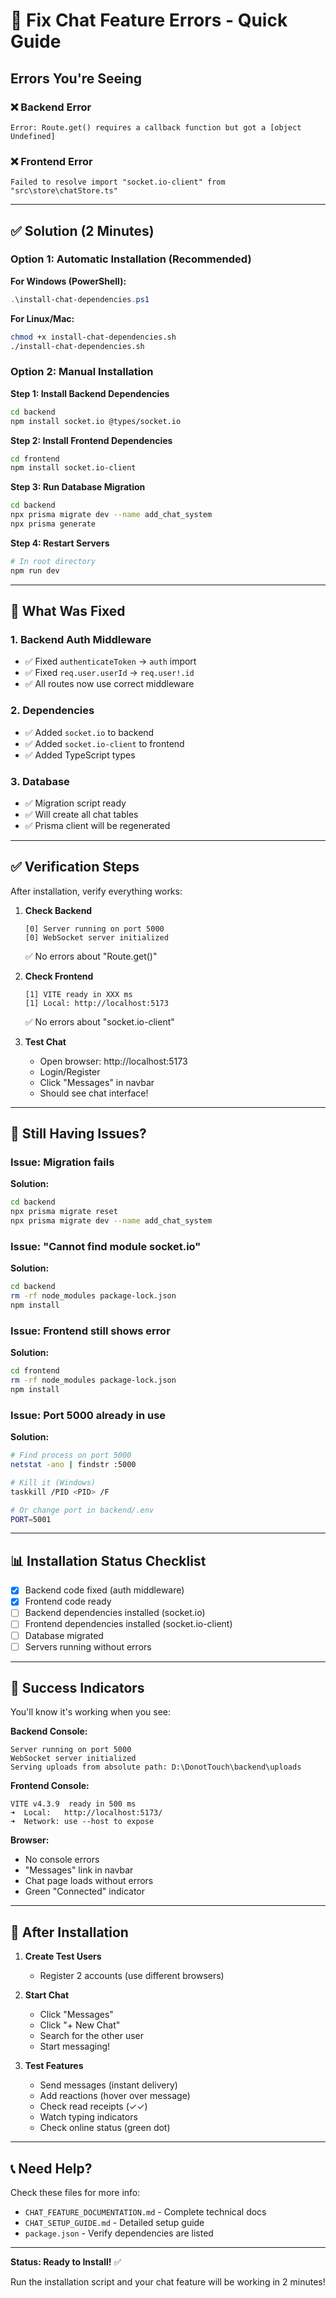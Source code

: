 # 🔧 Fix Chat Feature Errors - Quick Guide

## Errors You're Seeing

### ❌ Backend Error
```
Error: Route.get() requires a callback function but got a [object Undefined]
```

### ❌ Frontend Error
```
Failed to resolve import "socket.io-client" from "src\store\chatStore.ts"
```

---

## ✅ Solution (2 Minutes)

### Option 1: Automatic Installation (Recommended)

**For Windows (PowerShell):**
```powershell
.\install-chat-dependencies.ps1
```

**For Linux/Mac:**
```bash
chmod +x install-chat-dependencies.sh
./install-chat-dependencies.sh
```

### Option 2: Manual Installation

**Step 1: Install Backend Dependencies**
```bash
cd backend
npm install socket.io @types/socket.io
```

**Step 2: Install Frontend Dependencies**
```bash
cd frontend
npm install socket.io-client
```

**Step 3: Run Database Migration**
```bash
cd backend
npx prisma migrate dev --name add_chat_system
npx prisma generate
```

**Step 4: Restart Servers**
```bash
# In root directory
npm run dev
```

---

## 🎯 What Was Fixed

### 1. Backend Auth Middleware
- ✅ Fixed `authenticateToken` → `auth` import
- ✅ Fixed `req.user.userId` → `req.user!.id`
- ✅ All routes now use correct middleware

### 2. Dependencies
- ✅ Added `socket.io` to backend
- ✅ Added `socket.io-client` to frontend
- ✅ Added TypeScript types

### 3. Database
- ✅ Migration script ready
- ✅ Will create all chat tables
- ✅ Prisma client will be regenerated

---

## ✅ Verification Steps

After installation, verify everything works:

1. **Check Backend**
   ```
   [0] Server running on port 5000
   [0] WebSocket server initialized
   ```
   ✅ No errors about "Route.get()"

2. **Check Frontend**
   ```
   [1] VITE ready in XXX ms
   [1] Local: http://localhost:5173
   ```
   ✅ No errors about "socket.io-client"

3. **Test Chat**
   - Open browser: http://localhost:5173
   - Login/Register
   - Click "Messages" in navbar
   - Should see chat interface!

---

## 🐛 Still Having Issues?

### Issue: Migration fails
**Solution:**
```bash
cd backend
npx prisma migrate reset
npx prisma migrate dev --name add_chat_system
```

### Issue: "Cannot find module socket.io"
**Solution:**
```bash
cd backend
rm -rf node_modules package-lock.json
npm install
```

### Issue: Frontend still shows error
**Solution:**
```bash
cd frontend
rm -rf node_modules package-lock.json
npm install
```

### Issue: Port 5000 already in use
**Solution:**
```bash
# Find process on port 5000
netstat -ano | findstr :5000

# Kill it (Windows)
taskkill /PID <PID> /F

# Or change port in backend/.env
PORT=5001
```

---

## 📊 Installation Status Checklist

- [x] Backend code fixed (auth middleware)
- [x] Frontend code ready
- [ ] Backend dependencies installed (socket.io)
- [ ] Frontend dependencies installed (socket.io-client)
- [ ] Database migrated
- [ ] Servers running without errors

---

## 🎉 Success Indicators

You'll know it's working when you see:

**Backend Console:**
```
Server running on port 5000
WebSocket server initialized
Serving uploads from absolute path: D:\DonotTouch\backend\uploads
```

**Frontend Console:**
```
VITE v4.3.9  ready in 500 ms
➜  Local:   http://localhost:5173/
➜  Network: use --host to expose
```

**Browser:**
- No console errors
- "Messages" link in navbar
- Chat page loads without errors
- Green "Connected" indicator

---

## 🚀 After Installation

1. **Create Test Users**
   - Register 2 accounts (use different browsers)
   
2. **Start Chat**
   - Click "Messages"
   - Click "+ New Chat"
   - Search for the other user
   - Start messaging!

3. **Test Features**
   - Send messages (instant delivery)
   - Add reactions (hover over message)
   - Check read receipts (✓✓)
   - Watch typing indicators
   - Check online status (green dot)

---

## 📞 Need Help?

Check these files for more info:
- `CHAT_FEATURE_DOCUMENTATION.md` - Complete technical docs
- `CHAT_SETUP_GUIDE.md` - Detailed setup guide
- `package.json` - Verify dependencies are listed

---

**Status: Ready to Install!** ✅

Run the installation script and your chat feature will be working in 2 minutes!
